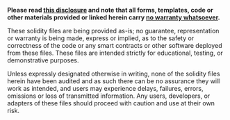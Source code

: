 **Please read [this disclosure](https://github.com/ErichDylus/Open-Source-Law/blob/main/Disclosure.md) and note that all forms, templates, code or other materials provided or linked herein carry [no warranty whatsoever](https://github.com/ErichDylus/API3/blob/main/LICENSE).** 

These solidity files are being provided as-is; no guarantee, representation or warranty is being made, express or implied, as to the safety or correctness of the code or any smart contracts or other software deployed from these files. These files are intended strictly for educational, testing, or demonstrative purposes. 

Unless expressly designated otherwise in writing, none of the solidity files herein have been audited and as such there can be no assurance they will work as intended, and users may experience delays, failures, errors, omissions or loss of transmitted information. Any users, developers, or adapters of these files should proceed with caution and use at their own risk.
